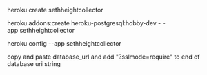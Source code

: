 heroku create sethheightcollector

heroku addons:create heroku-postgresql:hobby-dev -
-app sethheightcollector

heroku config --app sethheightcollector

copy and paste database_url and add "?sslmode=require" to end of database uri string
